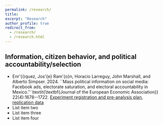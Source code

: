```yaml
---
permalink: /research/
title: 
excerpt: "Research"
author_profile: true
redirect_from: 
  - /research/
  - /research.html
---
```


## Information, citizen behavior, and political accountability/selection

* Enr\'{i}quez, Jos\'{e} Ram\'{o}n, Horacio Larreguy, John Marshall, and Alberto Simpser. 2024. ``Mass political information on social media: Facebook ads, electorate saturation, and electoral accountability in Mexico.'' \textit{\textbf{Journal of the European Economic Association}} 22(4):1678--1722. [Experiment registration and pre-analysis plan](https://www.socialscienceregistry.org/trials/3135), [replication data](https://dataverse.harvard.edu/dataset.xhtml?persistentId=doi:10.7910/DVN/4PSW76)
* List item two
* List item three
* List item four
